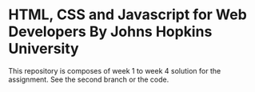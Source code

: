 # HTML, CSS and Javascript for Web Developers By Johns Hopkins University

This repository is composes of week 1 to week 4 solution for the assignment. See the second branch or the code. 
